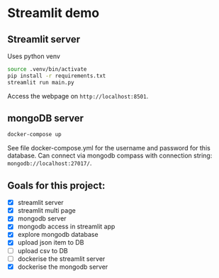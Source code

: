 # Streamlit demo

## Streamlit server

Uses python venv

```bash
source .venv/bin/activate
pip install -r requirements.txt
streamlit run main.py
```

Access the webpage on `http://localhost:8501`.

## mongoDB server

```bash
docker-compose up
```

See file docker-compose.yml for the username and password for this database.
Can connect via mongodb compass with connection string: `mongodb://localhost:27017/`.


## Goals for this project:

- [X] streamlit server
- [X] streamlit multi page
- [X] mongodb server
- [X] mongodb access in streamlit app
- [x] explore mongodb database
- [x] upload json item to DB
- [ ] upload csv to DB
- [ ] dockerise the streamlit server
- [X] dockerise the mongodb server
